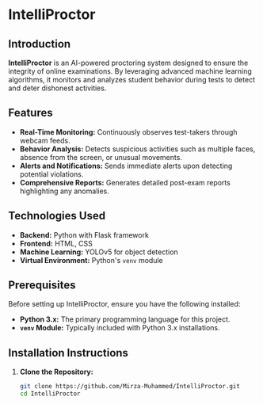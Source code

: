 # IntelliProctor

## Introduction

**IntelliProctor** is an AI-powered proctoring system designed to ensure the integrity of online examinations. By leveraging advanced machine learning algorithms, it monitors and analyzes student behavior during tests to detect and deter dishonest activities.

## Features

- **Real-Time Monitoring:** Continuously observes test-takers through webcam feeds.
- **Behavior Analysis:** Detects suspicious activities such as multiple faces, absence from the screen, or unusual movements.
- **Alerts and Notifications:** Sends immediate alerts upon detecting potential violations.
- **Comprehensive Reports:** Generates detailed post-exam reports highlighting any anomalies.

## Technologies Used

- **Backend:** Python with Flask framework
- **Frontend:** HTML, CSS
- **Machine Learning:** YOLOv5 for object detection
- **Virtual Environment:** Python's `venv` module

## Prerequisites

Before setting up IntelliProctor, ensure you have the following installed:

- **Python 3.x:** The primary programming language for this project.
- **`venv` Module:** Typically included with Python 3.x installations.

## Installation Instructions

1. **Clone the Repository:**

   ```bash
   git clone https://github.com/Mirza-Muhammed/IntelliProctor.git
   cd IntelliProctor
